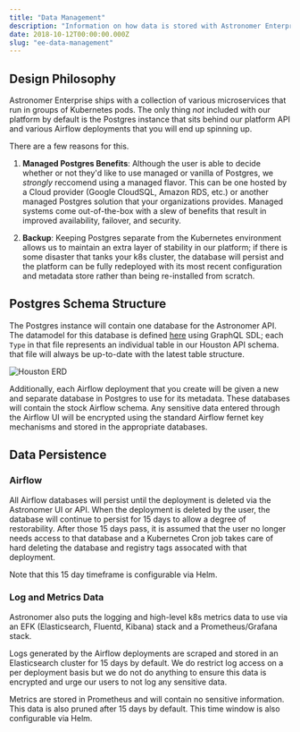 ```yaml
---
title: "Data Management"
description: "Information on how data is stored with Astronomer Enterprise."
date: 2018-10-12T00:00:00.000Z
slug: "ee-data-management"
---
```


## Design Philosophy

Astronomer Enterprise ships with a collection of various microservices that run in groups of Kubernetes pods. The only thing _not_ included with our platform by default is the Postgres instance that sits behind our platform API and various Airflow deployments that you will end up spinning up.

There are a few reasons for this.

1. **Managed Postgres Benefits**: Although the user is able to decide whether or not they'd like to use managed or vanilla of Postgres, we _strongly_ reccomend using a managed flavor. This can be one hosted by a Cloud provider (Google CloudSQL, Amazon RDS, etc.) or another managed Postgres solution that your organizations provides. Managed systems come out-of-the-box with a slew of benefits that result in improved availability, failover, and security.

2. **Backup**: Keeping Postgres separate from the Kubernetes environment allows us to maintain an extra layer of stability in our platform; if there is some disaster that tanks your k8s cluster, the database will persist and the platform can be fully redeployed with its most recent configuration and metadata store rather than being re-installed from scratch.

## Postgres Schema Structure

The Postgres instance will contain one database for the Astronomer API. The datamodel for this database is defined [here](https://github.com/astronomer/houston-api/blob/master/database/datamodel.graphql) using GraphQL SDL; each `Type` in that file represents an individual table in our Houston API schema. that file will always be up-to-date with the latest table structure.

![Houston ERD](https://assets2.astronomer.io/main/docs/ee-data-management/houston_erd.png)

Additionally, each Airflow deployment that you create will be given a new and separate database in Postgres to use for its metadata. These databases will contain the stock Airflow schema. Any sensitive data entered through the Airflow UI will be encrypted using the standard Airflow fernet key mechanisms and stored in the appropriate databases.

## Data Persistence

### Airflow

All Airflow databases will persist until the deployment is deleted via the Astronomer UI or API. When the deployment is deleted by the user, the database will continue to persist for 15 days to allow a degree of restorability. After those 15 days pass, it is assumed that the user no longer needs access to that database and a Kubernetes Cron job takes care of hard deleting the database and registry tags assocated with that deployment.

Note that this 15 day timeframe is configurable via Helm.


### Log and Metrics Data

Astronomer also puts the logging and high-level k8s metrics data to use via an EFK (Elasticsearch, Fluentd, Kibana) stack and a Prometheus/Grafana stack.

Logs generated by the Airflow deployments are scraped and stored in an Elasticsearch cluster for 15 days by default. We do restrict log access on a per deployment basis but we do not do anything to ensure this data is encrypted and urge our users to not log any sensitive data.

Metrics are stored in Prometheus and will contain no sensitive information. This data is also pruned after 15 days by default. This time window is also configurable via Helm.